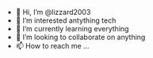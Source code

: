 - 👋 Hi, I’m @lizzard2003
- 👀 I’m interested antything tech
- 🌱 I’m currently learning everything
- 💞️ I’m looking to collaborate on anything 
- 📫 How to reach me ...

<!---
lizzard2003/lizzard2003 is a ✨ special ✨ repository because its `README.md` (this file) appears on your GitHub profile.
You can click the Preview link to take a look at your changes.
--->
